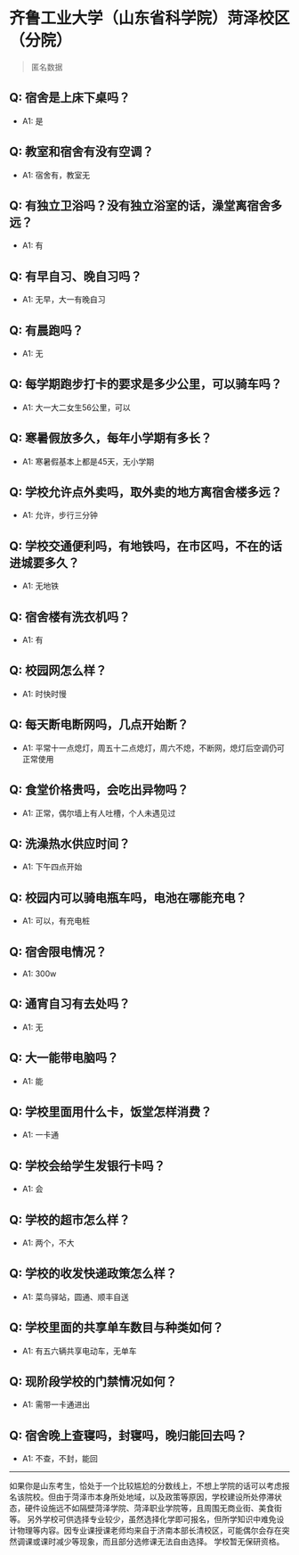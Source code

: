 # 齐鲁工业大学（山东省科学院）菏泽校区（分院）
> 匿名数据
## Q: 宿舍是上床下桌吗？
- A1: 是
## Q: 教室和宿舍有没有空调？
- A1: 宿舍有，教室无
## Q: 有独立卫浴吗？没有独立浴室的话，澡堂离宿舍多远？
- A1: 有
## Q: 有早自习、晚自习吗？
- A1: 无早，大一有晚自习
## Q: 有晨跑吗？
- A1: 无
## Q: 每学期跑步打卡的要求是多少公里，可以骑车吗？
- A1: 大一大二女生56公里，可以
## Q: 寒暑假放多久，每年小学期有多长？
- A1: 寒暑假基本上都是45天，无小学期
## Q: 学校允许点外卖吗，取外卖的地方离宿舍楼多远？
- A1: 允许，步行三分钟
## Q: 学校交通便利吗，有地铁吗，在市区吗，不在的话进城要多久？
- A1: 无地铁
## Q: 宿舍楼有洗衣机吗？
- A1: 有
## Q: 校园网怎么样？
- A1: 时快时慢
## Q: 每天断电断网吗，几点开始断？
- A1: 平常十一点熄灯，周五十二点熄灯，周六不熄，不断网，熄灯后空调仍可正常使用
## Q: 食堂价格贵吗，会吃出异物吗？
- A1: 正常，偶尔墙上有人吐槽，个人未遇见过
## Q: 洗澡热水供应时间？
- A1: 下午四点开始
## Q: 校园内可以骑电瓶车吗，电池在哪能充电？
- A1: 可以，有充电桩
## Q: 宿舍限电情况？
- A1: 300w
## Q: 通宵自习有去处吗？
- A1: 无
## Q: 大一能带电脑吗？
- A1: 能
## Q: 学校里面用什么卡，饭堂怎样消费？
- A1: 一卡通
## Q: 学校会给学生发银行卡吗？
- A1: 会
## Q: 学校的超市怎么样？
- A1: 两个，不大
## Q: 学校的收发快递政策怎么样？
- A1: 菜鸟驿站，圆通、顺丰自送
## Q: 学校里面的共享单车数目与种类如何？
- A1: 有五六辆共享电动车，无单车
## Q: 现阶段学校的门禁情况如何？
- A1: 需带一卡通进出
## Q: 宿舍晚上查寝吗，封寝吗，晚归能回去吗？
- A1: 不查，不封，能回
***
如果你是山东考生，恰处于一个比较尴尬的分数线上，不想上学院的话可以考虑报名该院校。但由于菏泽市本身所处地域，以及政策等原因，学校建设所处停滞状态，硬件设施远不如隔壁菏泽学院、菏泽职业学院等，且周围无商业街、美食街等。
另外学校可供选择专业较少，虽然选择化学即可报名，但所学知识中难免设计物理等内容。因专业课授课老师均来自于济南本部长清校区，可能偶尔会存在突然调课或课时减少等现象，而且部分选修课无法自由选择。
学校暂无保研资格。